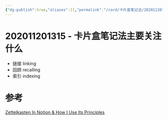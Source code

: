 ```yaml
---
{"dg-publish":true,"aliases":[],"permalink":"/card/卡片盒笔记法/202011201315 - 卡片盒笔记法主要关注什么/","dgPassFrontmatter":true,"noteIcon":"2"}
---
```


# 202011201315 - 卡片盒笔记法主要关注什么
- 链接 linking
- 回顾 recalling
- 索引 indexing

# 参考
[Zettelkasten In Notion & How I Use Its Principles](https://www.youtube.com/watch?v=e3YKQ7JTqwU)